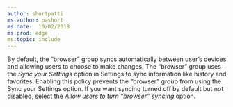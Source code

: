 ```yaml
---
author: shortpatti
ms.author: pashort
ms.date:  10/02/2018
ms.prod: edge
ms:topic: include
---
```


By default, the “browser” group syncs automatically between user’s devices and allowing users to choose to make changes.  The “browser” group uses the _Sync your Settings_ option in Settings to sync information like history and favorites. Enabling this policy prevents the “browser” group from using the Sync your Settings option.  If you want syncing turned off by default but not disabled, select the _Allow users to turn “browser” syncing_ option.